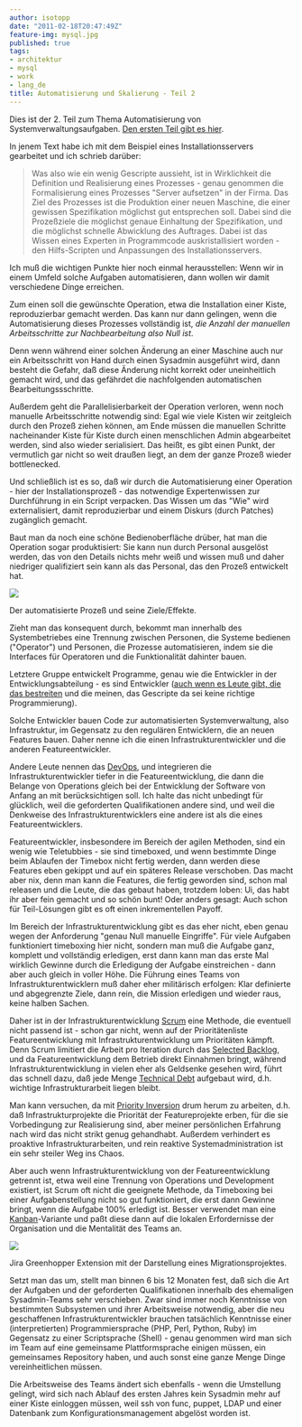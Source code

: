 ```yaml
---
author: isotopp
date: "2011-02-18T20:47:49Z"
feature-img: mysql.jpg
published: true
tags:
- architektur
- mysql
- work
- lang_de
title: Automatisierung und Skalierung - Teil 2
---
```

Dies ist der 2. Teil zum Thema Automatisierung von Systemverwaltungsaufgaben.
[Den ersten Teil gibt es hier](../2011-02-17-automatisierung-und-skalierung).

In jenem Text habe ich mit dem Beispiel eines Installationsservers gearbeitet und ich schrieb darüber:
> Was also wie ein wenig Gescripte aussieht, ist in Wirklichkeit die
> Definition und Realisierung eines Prozesses - genau genommen die
> Formalisierung eines Prozesses "Server aufsetzen" in der Firma. Das Ziel
> des Prozesses ist die Produktion einer neuen Maschine, die einer gewissen
> Spezifikation möglichst gut entsprechen soll. Dabei sind die Prozeßziele
> die möglichst genaue Einhaltung der Spezifikation, und die möglichst
> schnelle Abwicklung des Auftrages. Dabei ist das Wissen eines Experten in
> Programmcode auskristallisiert worden - den Hilfs-Scripten und Anpassungen
> des Installationsservers.

Ich muß die wichtigen Punkte hier noch einmal herausstellen: Wenn wir in
einem Umfeld solche Aufgaben automatisieren, dann wollen wir damit
verschiedene Dinge erreichen.

Zum einen soll die gewünschte Operation, etwa die Installation einer Kiste,
reproduzierbar gemacht werden. Das kann nur dann gelingen, wenn die
Automatisierung dieses Prozesses vollständig ist, _die Anzahl der manuellen
Arbeitsschritte zur Nachbearbeitung also Null ist_.

Denn wenn während einer solchen Änderung an einer Maschine auch nur ein
Arbeitsschritt von Hand durch einen Sysadmin ausgeführt wird, dann besteht
die Gefahr, daß diese Änderung nicht korrekt oder uneinheitlich gemacht
wird, und das gefährdet die nachfolgenden automatischen
Bearbeitungssschritte.

Außerdem geht die Parallelisierbarkeit der Operation verloren, wenn noch
manuelle Arbeitsschritte notwendig sind: Egal wie viele Kisten wir
zeitgleich durch den Prozeß ziehen können, am Ende müssen die manuellen
Schritte nacheinander Kiste für Kiste durch einen menschlichen Admin
abgearbeitet werden, sind also wieder serialisiert. Das heißt, es gibt einen
Punkt, der vermutlich gar nicht so weit draußen liegt, an dem der ganze
Prozeß wieder bottlenecked.

Und schließlich ist es so, daß wir durch die Automatisierung einer Operation -
hier der Installationsprozeß  - das notwendige Expertenwissen zur
Durchführung in ein Script verpacken. Das Wissen um das "Wie" wird
externalisiert, damit reproduzierbar und einem Diskurs (durch Patches)
zugänglich gemacht.

Baut man da noch eine schöne Bedienoberfläche drüber, hat man die Operation
sogar produktisiert: Sie kann nun durch Personal ausgelöst werden, das von
den Details nichts mehr weiß und wissen muß und daher niedriger qualifiziert
sein kann als das Personal, das den Prozeß entwickelt hat.

![](https://blog.koehntopp.info/uploads/automatisierter_prozess.png)

Der automatisierte Prozeß und seine Ziele/Effekte.

Zieht man das konsequent durch, bekommt man innerhalb des Systembetriebes
eine Trennung zwischen Personen, die Systeme bedienen ("Operator") und
Personen, die Prozesse automatisieren, indem sie die Interfaces für
Operatoren und die Funktionalität dahinter bauen.

Letztere Gruppe entwickelt Programme, genau wie die Entwickler in der
Entwicklungsabteilung - es sind Entwickler
([auch wenn es Leute gibt, die das bestreiten](http://teddziuba.com/2010/10/taco-bell-programming.html)
und die meinen, das Gescripte da sei keine richtige Programmierung).

Solche Entwickler bauen Code zur automatisierten Systemverwaltung, also
Infrastruktur, im Gegensatz zu den regulären Entwicklern, die an neuen
Features bauen. Daher nenne ich die einen Infrastrukturentwickler und die
anderen Featureentwickler.

Andere Leute nennen das
[DevOps](http://www.jedi.be/blog/2010/02/12/what-is-this-devops-thing-anyway/),
und integrieren die Infrastrukturentwickler tiefer in die
Featureentwicklung, die dann die Belange von Operations gleich bei der
Entwicklung der Software von Anfang an mit berücksichtigen soll. Ich halte
das nicht unbedingt für glücklich, weil die geforderten Qualifikationen
andere sind, und weil die Denkweise des Infrastrukturentwicklers eine andere
ist als die eines Featureentwicklers.

Featureentwickler, insbesondere im Bereich der agilen Methoden, sind ein
wenig wie Teletubbies - sie sind timeboxed, und wenn bestimmte Dinge beim
Ablaufen der Timebox nicht fertig werden, dann werden diese Features eben
gekippt und auf ein späteres Release verschoben. Das macht aber nix, denn
man kann die Features, die fertig geworden sind, schon mal releasen und die
Leute, die das gebaut haben, trotzdem loben: Ui, das habt ihr aber fein
gemacht und so schön bunt! Oder anders gesagt: Auch schon für Teil-Lösungen
gibt es oft einen inkrementellen Payoff.

Im Bereich der Infrastrukturentwicklung gibt es das eher nicht, eben genau
wegen der Anforderung "genau Null manuelle Eingriffe". Für viele Aufgaben
funktioniert timeboxing hier nicht, sondern man muß die Aufgabe ganz,
komplett und vollständig erledigen, erst dann kann man das erste Mal
wirklich Gewinne durch die Erledigung der Aufgabe einstreichen - dann aber
auch gleich in voller Höhe. Die Führung eines Teams von
Infrastrukturentwicklern muß daher eher militärisch erfolgen: Klar
definierte und abgegrenzte Ziele, dann rein, die Mission erledigen und
wieder raus, keine halben Sachen.

Daher ist in der Infrastrukturentwicklung
[Scrum](http://de.wikipedia.org/wiki/Scrum) eine Methode, die eventuell nicht
passend ist - schon gar nicht, wenn auf der Prioritätenliste Featureentwicklung mit
 Infrastrukturentwicklung um Prioritäten kämpft. Denn Scrum limitiert die
Arbeit pro Iteration durch das  [Selected Backlog](http://de.wikipedia.org/wiki/Scrum#Selected_Backlog),
und da Featureentwicklung dem Betrieb direkt Einnahmen bringt, während
Infrastrukturentwicklung in vielen eher als Geldsenke gesehen wird, führt
das schnell dazu, daß jede Menge
[Technical Debt](http://en.wikipedia.org/wiki/Technical_debt) aufgebaut wird,
d.h. wichtige Infrastrukturarbeit liegen bleibt.

Man kann versuchen, da mit
[Priority Inversion](http://en.wikipedia.org/wiki/Priority_inversion)
drum herum zu arbeiten, d.h. daß Infrastrukturprojekte die Priorität der
Featureprojekte erben, für die sie Vorbedingung zur Realisierung sind, aber
meiner persönlichen Erfahrung nach wird das nicht strikt genug gehandhabt.
Außerdem verhindert es proaktive Infrastrukturarbeiten, und rein reaktive
Systemadministration ist ein sehr steiler Weg ins Chaos.

Aber auch wenn Infrastrukturentwicklung von der Featureentwicklung getrennt
ist, etwa weil eine Trennung von Operations und Development existiert, ist
Scrum oft nicht die geeignete Methode, da Timeboxing bei einer
Aufgabenstellung nicht so gut funktioniert, die erst dann Gewinne bringt,
wenn die Aufgabe 100% erledigt ist. Besser verwendet man eine
[Kanban](http://de.wikipedia.org/wiki/Kanban_in_der_IT#Unterschiede_zwischen_Kanban_und_Scrum)-Variante
und paßt diese dann auf die lokalen Erfordernisse der Organisation und die
Mentalität des Teams an.

![](https://blog.koehntopp.info/uploads/greenhopper.png)

Jira Greenhopper Extension mit der Darstellung eines Migrationsprojektes.

Setzt man das um, stellt man binnen 6 bis 12 Monaten fest, daß sich die Art
der Aufgaben und der geforderten Qualifikationen innerhalb des ehemaligen
Sysadmin-Teams sehr verschieben. Zwar sind immer noch Kenntnisse von
bestimmten Subsystemen und ihrer Arbeitsweise notwendig, aber die neu
geschaffenen Infrastrukturentwickler brauchen tatsächlich Kenntnisse einer
(interpretierten) Programmiersprache (PHP, Perl, Python, Ruby) im Gegensatz
zu einer Scriptsprache (Shell) - genau genommen wird man sich im Team auf
eine gemeinsame Plattformsprache einigen müssen, ein gemeinsames Repository
haben, und auch sonst eine ganze Menge Dinge vereinheitlichen müssen.

Die Arbeitsweise des Teams ändert sich ebenfalls - wenn die Umstellung
gelingt, wird sich nach Ablauf des ersten Jahres kein Sysadmin mehr auf
einer Kiste einloggen müssen, weil ssh von func, puppet, LDAP und einer
Datenbank zum Konfigurationsmanagement abgelöst worden ist.
